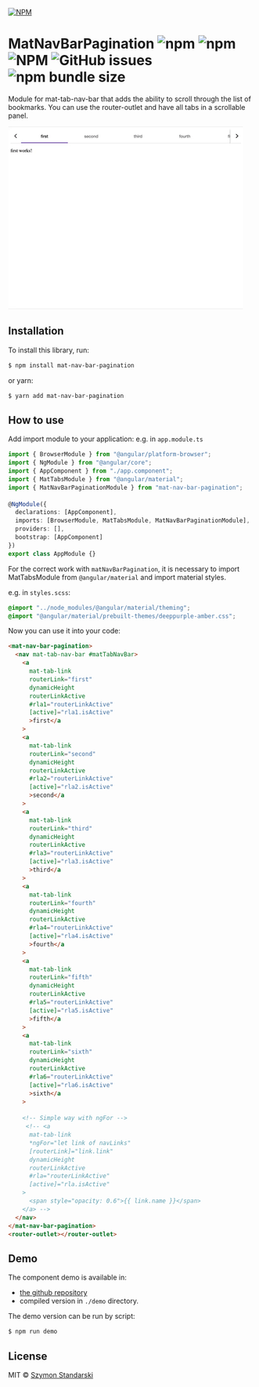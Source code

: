 [![NPM](https://nodei.co/npm/mat-nav-bar-pagination.png?downloads=true&downloadRank=true)](https://nodei.co/npm/mat-nav-bar-pagination/)

# MatNavBarPagination ![npm](https://img.shields.io/npm/v/mat-nav-bar-pagination.svg?style=for-the-badge) ![npm](https://img.shields.io/npm/dt/mat-nav-bar-pagination.svg?style=for-the-badge) ![NPM](https://img.shields.io/npm/l/mat-nav-bar-pagination.svg?style=for-the-badge) ![GitHub issues](https://img.shields.io/github/issues-raw/ambus/matNavBarPagination.svg?style=for-the-badge) ![npm bundle size](https://img.shields.io/bundlephobia/min/mat-nav-bar-pagination.svg?style=for-the-badge)

Module for mat-tab-nav-bar that adds the ability to scroll through the list of bookmarks.
You can use the router-outlet and have all tabs in a scrollable panel.

![](animation.gif)

## Installation

To install this library, run:

```bash
$ npm install mat-nav-bar-pagination
```

or yarn:

```bash
$ yarn add mat-nav-bar-pagination
```

## How to use

Add import module to your application:
e.g. in `app.module.ts`

```ts
import { BrowserModule } from "@angular/platform-browser";
import { NgModule } from "@angular/core";
import { AppComponent } from "./app.component";
import { MatTabsModule } from "@angular/material";
import { MatNavBarPaginationModule } from "mat-nav-bar-pagination";

@NgModule({
  declarations: [AppComponent],
  imports: [BrowserModule, MatTabsModule, MatNavBarPaginationModule],
  providers: [],
  bootstrap: [AppComponent]
})
export class AppModule {}
```

For the correct work with `matNavBarPagination`, it is necessary to import MatTabsModule from `@angular/material` and import material styles.

e.g. in `styles.scss`:

```scss
@import "../node_modules/@angular/material/theming";
@import "@angular/material/prebuilt-themes/deeppurple-amber.css";
```

Now you can use it into your code:

```html
<mat-nav-bar-pagination>
  <nav mat-tab-nav-bar #matTabNavBar>
    <a
      mat-tab-link
      routerLink="first"
      dynamicHeight
      routerLinkActive
      #rla1="routerLinkActive"
      [active]="rla1.isActive"
      >first</a
    >
    <a
      mat-tab-link
      routerLink="second"
      dynamicHeight
      routerLinkActive
      #rla2="routerLinkActive"
      [active]="rla2.isActive"
      >second</a
    >
    <a
      mat-tab-link
      routerLink="third"
      dynamicHeight
      routerLinkActive
      #rla3="routerLinkActive"
      [active]="rla3.isActive"
      >third</a
    >
    <a
      mat-tab-link
      routerLink="fourth"
      dynamicHeight
      routerLinkActive
      #rla4="routerLinkActive"
      [active]="rla4.isActive"
      >fourth</a
    >
    <a
      mat-tab-link
      routerLink="fifth"
      dynamicHeight
      routerLinkActive
      #rla5="routerLinkActive"
      [active]="rla5.isActive"
      >fifth</a
    >
    <a
      mat-tab-link
      routerLink="sixth"
      dynamicHeight
      routerLinkActive
      #rla6="routerLinkActive"
      [active]="rla6.isActive"
      >sixth</a
    >

    <!-- Simple way with ngFor -->
     <!-- <a
      mat-tab-link
      *ngFor="let link of navLinks"
      [routerLink]="link.link"
      dynamicHeight
      routerLinkActive
      #rla="routerLinkActive"
      [active]="rla.isActive"
    >
      <span style="opacity: 0.6">{{ link.name }}</span>
    </a> -->
  </nav>
</mat-nav-bar-pagination>
<router-outlet></router-outlet>
```

## Demo

The component demo is available in:

- [the github repository](https://github.com/ambus/matNavBarPaginationTest)
- compiled version in `./demo` directory.

The demo version can be run by script:

```bash
$ npm run demo
```

## License

MIT © [Szymon Standarski](mailto:s.standarski@gmail.com)
